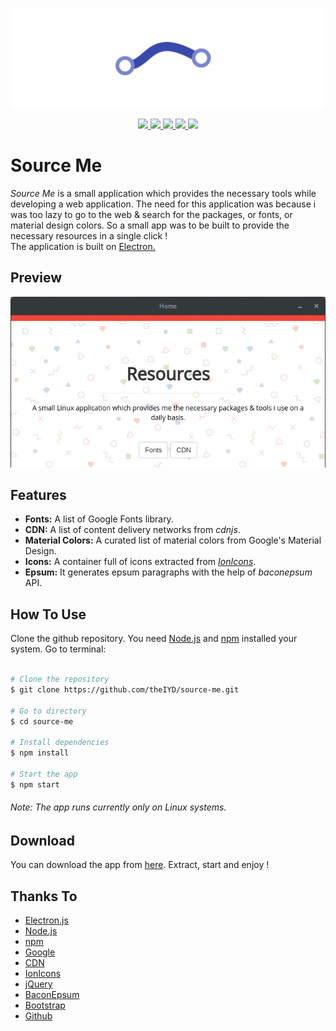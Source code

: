 ![Image](art/logo.jpg)

<p align="center">

<a href="https://github.com/theIYD/source-me/issues">
  <img src="https://img.shields.io/github/issues/theIYD/source-me.svg">
</a>

<a href="https://github.com/theIYD/source-me/network">
  <img src="https://img.shields.io/github/forks/theIYD/source-me.svg">
</a>

<a href="https://github.com/theIYD/source-me/stargazers">
  <img src="https://img.shields.io/github/stars/theIYD/source-me.svg">
</a>

<a href="https://raw.githubusercontent.com/theIYD/source-me/master/LICENSE">
  <img src="https://img.shields.io/badge/license-MIT-blue.svg">
</a>

<a href="https://twitter.com/intent/tweet?text=Wow:&url=%5Bobject%20Object%5D">
  <img src="https://img.shields.io/twitter/url/https/github.com/theIYD/source-me.svg?style=social">
</a>
</p>

# Source Me

<p align="left"><em>Source Me</em> is a small application which provides the necessary tools while developing a web application. The need for this application was because i was too lazy to go to the web & search for the packages, or fonts, or material design colors. So a small app was to be built to provide the necessary resources in a single click ! <br>The application is built on <a href="https://electron.atom.io/">Electron.</a></p>

## Preview

![](art/preview.gif)


## Features

* **Fonts:** A list of Google Fonts library.
* **CDN:** A list of content delivery networks from *cdnjs*.
* **Material Colors:** A curated list of material colors from Google's Material Design.
* **Icons:** A container full of icons extracted from *[IonIcons](https://ionicons.com)*.
* **Epsum:** It generates epsum paragraphs with the help of *baconepsum* API.


## How To Use

Clone the github repository. You need [Node.js](https://nodejs.org) and [npm](https://www.npmjs.com/) installed your system. Go to terminal:
<br>

```bash

# Clone the repository
$ git clone https://github.com/theIYD/source-me.git

# Go to directory
$ cd source-me

# Install dependencies
$ npm install 

# Start the app
$ npm start

```

###### Note: The app runs currently only on Linux systems.

## Download
You can download the app from [here](https://github.com/theIYD/source-me/releases/tag/0.0.1).
Extract, start and enjoy !

## Thanks To

* [Electron.js](https://electron.atom.io/)
* [Node.js](https://nodejs.org)
* [npm](https://www.npmjs.com/)
* [Google](https://material.io/)
* [CDN](https://cdnjs.com/)
* [IonIcons](https://ionicons.com/)
* [jQuery](https://jquery.com/)
* [BaconEpsum](https://baconipsum.com)
* [Bootstrap](https://getbootstrap.com/)
* [Github](https://github.com/)
